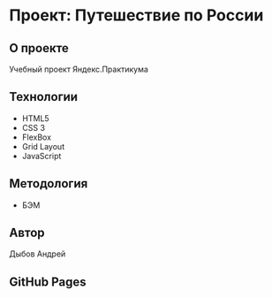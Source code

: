 # Проект: Путешествие по России

## О проекте

Учебный проект Яндекс.Практикума

## Технологии

- HTML5
- CSS 3
- FlexBox
- Grid Layout
- JavaScript

## Методология

- БЭМ

## Автор

Дыбов Андрей

## GitHub Pages
